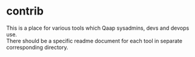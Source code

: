# contrib
This is a place for various tools which Qaap sysadmins, devs and devops use.  
There should be a specific readme document for each tool in separate corresponding directory.
